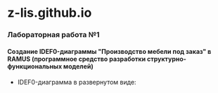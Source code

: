 # z-lis.github.io

### Лабораторная работа №1

#### Создание IDEF0-диаграммы "Производство мебели под заказ" в RAMUS (программное средство разработки структурно-функциональных моделей)

#### 

* IDEF0-диаграмма в развернутом виде:



